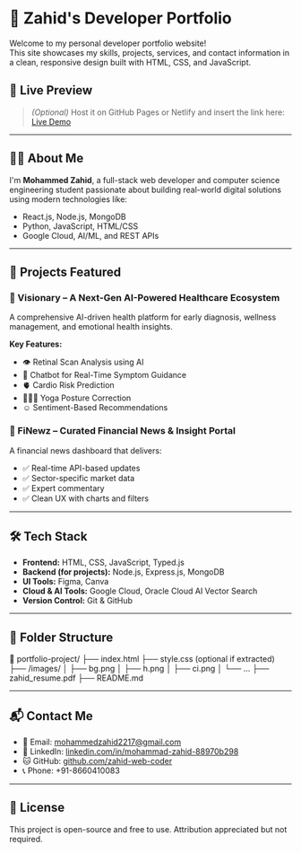 # 💼 Zahid's Developer Portfolio

Welcome to my personal developer portfolio website!  
This site showcases my skills, projects, services, and contact information in a clean, responsive design built with HTML, CSS, and JavaScript.

## 📌 Live Preview

> *(Optional)* Host it on GitHub Pages or Netlify and insert the link here:
[Live Demo](https://zahid-web-coder.github.io/Portfolio/
)

---

## 🧑‍💻 About Me

I'm **Mohammed Zahid**, a full-stack web developer and computer science engineering student passionate about building real-world digital solutions using modern technologies like:
- React.js, Node.js, MongoDB
- Python, JavaScript, HTML/CSS
- Google Cloud, AI/ML, and REST APIs

---

## 🚀 Projects Featured

### 🔹 Visionary – A Next-Gen AI-Powered Healthcare Ecosystem
A comprehensive AI-driven health platform for early diagnosis, wellness management, and emotional health insights.

**Key Features:**
- 👁️ Retinal Scan Analysis using AI
- 🧠 Chatbot for Real-Time Symptom Guidance
- 🫀 Cardio Risk Prediction
- 🧘🏻‍♂️ Yoga Posture Correction
- ☺️ Sentiment-Based Recommendations

### 🔹 FiNewz – Curated Financial News & Insight Portal
A financial news dashboard that delivers:
- ✅ Real-time API-based updates
- ✅ Sector-specific market data
- ✅ Expert commentary
- ✅ Clean UX with charts and filters

---

## 🛠️ Tech Stack

- **Frontend:** HTML, CSS, JavaScript, Typed.js
- **Backend (for projects):** Node.js, Express.js, MongoDB
- **UI Tools:** Figma, Canva
- **Cloud & AI Tools:** Google Cloud, Oracle Cloud AI Vector Search
- **Version Control:** Git & GitHub

---

## 📂 Folder Structure
📁 portfolio-project/
├── index.html
├── style.css (optional if extracted)
├── /images/
│ ├── bg.png
│ ├── h.png
│ ├── ci.png
│ └── ...
├── zahid_resume.pdf
├── README.md


---

## 📬 Contact Me

- 📧 Email: [mohammedzahid2217@gmail.com](mailto:mohammedzahid2217@gmail.com)
- 🔗 LinkedIn: [linkedin.com/in/mohammad-zahid-88970b298](https://www.linkedin.com/in/mohammad-zahid-88970b298/)
- 🐱 GitHub: [github.com/zahid-web-coder](https://github.com/zahid-web-coder)
- 📞 Phone: +91-8660410083

---

## 📄 License

This project is open-source and free to use. Attribution appreciated but not required.



